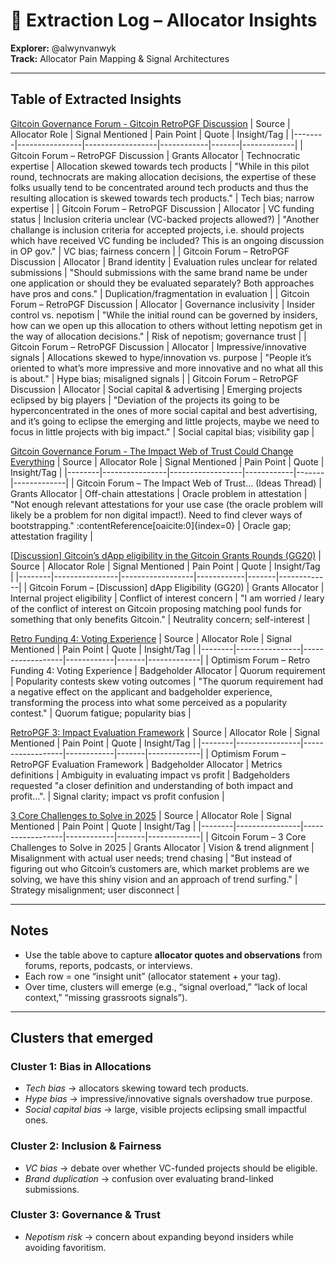 # 📑 Extraction Log – Allocator Insights

**Explorer:** @alwynvanwyk  
**Track:** Allocator Pain Mapping & Signal Architectures  

---

## Table of Extracted Insights

[Gitcoin Governance Forum - Gitcoin RetroPGF Discussion](https://gov.gitcoin.co/t/gitcoin-retropgf-discussion/17188/1)
| Source | Allocator Role | Signal Mentioned | Pain Point | Quote | Insight/Tag |
|--------|----------------|------------------|------------|-------|-------------|
| Gitcoin Forum – RetroPGF Discussion | Grants Allocator | Technocratic expertise | Allocation skewed towards tech products | "While in this pilot round, technocrats are making allocation decisions, the expertise of these folks usually tend to be concentrated around tech products and thus the resulting allocation is skewed towards tech products." | Tech bias; narrow expertise |
| Gitcoin Forum – RetroPGF Discussion | Allocator | VC funding status | Inclusion criteria unclear (VC-backed projects allowed?) | "Another challange is inclusion criteria for accepted projects, i.e. should projects which have received VC funding be included? This is an ongoing discussion in OP gov." | VC bias; fairness concern |
| Gitcoin Forum – RetroPGF Discussion | Allocator | Brand identity | Evaluation rules unclear for related submissions | "Should submissions with the same brand name be under one application or should they be evaluated separately? Both approaches have pros and cons." | Duplication/fragmentation in evaluation |
| Gitcoin Forum – RetroPGF Discussion | Allocator | Governance inclusivity | Insider control vs. nepotism | "While the initial round can be governed by insiders, how can we open up this allocation to others without letting nepotism get in the way of allocation decisions." | Risk of nepotism; governance trust |
| Gitcoin Forum – RetroPGF Discussion | Allocator | Impressive/innovative signals | Allocations skewed to hype/innovation vs. purpose | "People it’s oriented to what’s more impressive and more innovative and no what all this is about." | Hype bias; misaligned signals |
| Gitcoin Forum – RetroPGF Discussion | Allocator | Social capital & advertising | Emerging projects eclipsed by big players | "Deviation of the projects its going to be hyperconcentrated in the ones of more social capital and best advertising, and it’s going to eclipse the emerging and little projects, maybe we need to focus in little projects with big impact." | Social capital bias; visibility gap |

[Gitcoin Governance Forum - The Impact Web of Trust Could Change Everything](https://gov.gitcoin.co/t/the-impact-web-of-trust-could-change-everything/17635)
| Source | Allocator Role | Signal Mentioned | Pain Point | Quote | Insight/Tag |
|--------|----------------|------------------|------------|-------|-------------|
| Gitcoin Forum – The Impact Web of Trust… (Ideas Thread) | Grants Allocator | Off-chain attestations   | Oracle problem in attestation    | "Not enough relevant attestations for your use case (the oracle problem will likely be a problem for non digital impact!). Need to find clever ways of bootstrapping." :contentReference[oaicite:0]{index=0} | Oracle gap; attestation fragility |

[[Discussion] Gitcoin’s dApp eligibility in the Gitcoin Grants Rounds (GG20)](https://gov.gitcoin.co/t/discussion-gitcoins-dapp-eligibility-in-the-gitcoin-grants-rounds-gg20/18622/1)
| Source | Allocator Role | Signal Mentioned | Pain Point | Quote | Insight/Tag |
|--------|----------------|------------------|------------|-------|-------------|
| Gitcoin Forum – [Discussion] dApp Eligibility (GG20)  | Grants Allocator      | Internal project eligibility   | Conflict of interest concern               | "I am worried / leary of the conflict of interest on Gitcoin proposing matching pool funds for something that only benefits Gitcoin." | Neutrality concern; self-interest    |

[Retro Funding 4: Voting Experience](https://gov.optimism.io/t/retro-funding-4-voting-experience/8138)
| Source | Allocator Role | Signal Mentioned | Pain Point | Quote | Insight/Tag |
|--------|----------------|------------------|------------|-------|-------------|
| Optimism Forum – Retro Funding 4: Voting Experience   | Badgeholder Allocator     | Quorum requirement         | Popularity contests skew voting outcomes            | "The quorum requirement had a negative effect on the applicant and badgeholder experience, transforming the process into what some perceived as a popularity contest." | Quorum fatigue; popularity bias               |

[RetroPGF 3: Impact Evaluation Framework](https://gov.optimism.io/t/retropgf-3-impact-evaluation-framework/7037)
| Source | Allocator Role | Signal Mentioned | Pain Point | Quote | Insight/Tag |
|--------|----------------|------------------|------------|-------|-------------|
| Optimism Forum – RetroPGF Evaluation Framework        | Badgeholder Allocator     | Metrics definitions        | Ambiguity in evaluating impact vs profit            | Badgeholders requested "a closer definition and understanding of both impact and profit…".                                                                   | Signal clarity; impact vs profit confusion     |

[3 Core Challenges to Solve in 2025](https://gov.gitcoin.co/t/3-core-challenges-to-solve-in-2025/19825)
| Source | Allocator Role | Signal Mentioned | Pain Point | Quote | Insight/Tag |
|--------|----------------|------------------|------------|-------|-------------|
| Gitcoin Forum – 3 Core Challenges to Solve in 2025     | Grants Allocator     | Vision & trend alignment | Misalignment with actual user needs; trend chasing | "But instead of figuring out who Gitcoin’s customers are, which market problems are we solving, we have this shiny vision and an approach of trend surfing." | Strategy misalignment; user disconnect |


---

## Notes
- Use the table above to capture **allocator quotes and observations** from forums, reports, podcasts, or interviews.  
- Each row = one “insight unit” (allocator statement + your tag).  
- Over time, clusters will emerge (e.g., “signal overload,” “lack of local context,” “missing grassroots signals”).  

---

## Clusters that emerged

### **Cluster 1: Bias in Allocations**

* *Tech bias* → allocators skewing toward tech products.
* *Hype bias* → impressive/innovative signals overshadow true purpose.
* *Social capital bias* → large, visible projects eclipsing small impactful ones.

### **Cluster 2: Inclusion & Fairness**

* *VC bias* → debate over whether VC-funded projects should be eligible.
* *Brand duplication* → confusion over evaluating brand-linked submissions.

### **Cluster 3: Governance & Trust**

* *Nepotism risk* → concern about expanding beyond insiders while avoiding favoritism.

